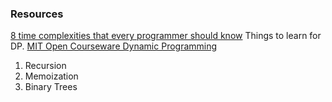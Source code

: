 
### Resources

[8 time complexities that every programmer should know](https://adrianmejia.com/most-popular-algorithms-time-complexity-every-programmer-should-know-free-online-tutorial-course/)
Things to learn for DP.
[MIT Open Courseware Dynamic Programming](https://youtu.be/OQ5jsbhAv_M)

1. Recursion
2. Memoization
3. Binary Trees
